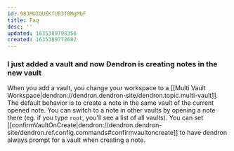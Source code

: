 ```yaml
---
id: 98JMUIQUEKfU83f0MgMbF
title: Faq
desc: ''
updated: 1635389798356
created: 1635389772602
---
```



### I just added a vault and now Dendron is creating notes in the new vault

When you add a vault, you change your workspace to a [[Multi Vault Workspace|dendron://dendron.dendron-site/dendron.topic.multi-vault]]. The default behavior is to create a note in the same vault of the current opened note. You can switch to a note in other vaults by opening a note there (eg. if you type `root`, you'll see a list of all vaults). You can set [[confirmVaultOnCreate|dendron://dendron.dendron-site/dendron.ref.config.commands#confirmvaultoncreate]] to have dendron always prompt for a vault when creating a note. 
